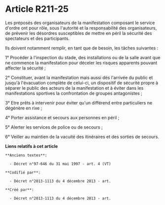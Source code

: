 # Article R211-25

Les préposés des organisateurs de la manifestation composant le service d'ordre ont pour rôle, sous l'autorité et la
responsabilité des organisateurs, de prévenir les désordres susceptibles de mettre en péril la sécurité des spectateurs et
des participants.

Ils doivent notamment remplir, en tant que de besoin, les tâches suivantes :

1° Procéder à l'inspection du stade, des installations ou de la salle avant que ne commence la manifestation pour déceler les
risques apparents pouvant affecter la sécurité ;

2° Constituer, avant la manifestation mais aussi dès l'arrivée du public et jusqu'à l'évacuation complète de celui-ci, un
dispositif de sécurité propre à séparer le public des acteurs de la manifestation et à éviter dans les manifestations
sportives la confrontation de groupes antagonistes ;

3° Etre prêts à intervenir pour éviter qu'un différend entre particuliers ne dégénère en rixe ;

4° Porter assistance et secours aux personnes en péril ;

5° Alerter les services de police ou de secours ;

6° Veiller au maintien de la vacuité des itinéraires et des sorties de secours.

**Liens relatifs à cet article**

	**Anciens textes**:

	  - Décret n°97-646 du 31 mai 1997 - art. 4 (VT)

	**Codifié par**:

	  - Décret n°2013-1113 du 4 décembre 2013 - art.

	**Créé par**:

	  - Décret n°2013-1113 du 4 décembre 2013 - art.
